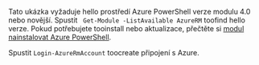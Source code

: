 Tato ukázka vyžaduje hello prostředí Azure PowerShell verze modulu 4.0 nebo novější. Spustit ` Get-Module -ListAvailable AzureRM` toofind hello verze. Pokud potřebujete tooinstall nebo aktualizace, přečtěte si [modul nainstalovat Azure PowerShell](/powershell/azure/install-azurerm-ps). 

Spustit `Login-AzureRmAccount` toocreate připojení s Azure. 
